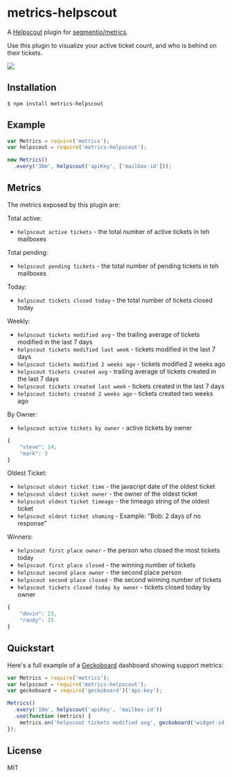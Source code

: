 
# metrics-helpscout

A [Helpscout](https://www.helpscout.net/) plugin for [segmentio/metrics](https://github.com/segmentio/metrics).

Use this plugin to visualize your active ticket count, and who is behind on their tickets.

![](https://f.cloud.github.com/assets/658544/2361183/33c4df78-a62e-11e3-9921-6591e787e43e.png)

## Installation

    $ npm install metrics-helpscout 

## Example

```js
var Metrics = require('metrics');
var helpscout = require('metrics-helpscout');

new Metrics()
  .every('30m', helpscout('apiKey', ['mailbox-id']));
```

## Metrics

The metrics exposed by this plugin are:

Total active:
- `helpscout active tickets` - the total number of active tickets in teh mailboxes

Total pending:
- `helpscout pending tickets` - the total number of pending tickets in teh mailboxes

Today:
- `helpscout tickets closed today` - the total number of tickets closed today

Weekly:
- `helpscout tickets modified avg` - the trailing average of tickets modified in the last 7 days
- `helpscout tickets modified last week` - tickets modified in the last 7 days
- `helpscout tickets modified 2 weeks ago` - tickets modified 2 weeks ago
- `helpscout tickets created avg` - trailing average of tickets created in the last 7 days
- `helpscout tickets created last week` - tickets created in the last 7 days
- `helpscout tickets created 2 weeks ago` - tickets created two weeks ago

By Owner:
- `helpscout active tickets by owner` - active tickets by owner

```js
{
    "steve": 14,
    "mark": 3
}
```

Oldest Ticket:
- `helpscout oldest ticket time` - the javacript date of the oldest ticket
- `helpscout oldest ticket owner` - the owner of the oldest ticket
- `helpscout oldest ticket timeago` - the timeago string of the oldest ticket
- `helpscout oldest ticket shaming` - Example: "Bob: 2 days of no response"

Winners:
- `helpscout first place owner` - the person who closed the most tickets today
- `helpscout first place closed` - the winning number of tickets
- `helpscout second place owner` - the second place person
- `helpscout second place closed` - the second winning number of tickets
- `helpscout tickets closed today by owner` - tickets closed today by owner

```js
{
    "devin": 23,
    "randy": 15
}
```

## Quickstart

Here's a full example of a [Geckoboard](https://github.com/segmentio/geckoboard) dashboard showing support metrics:

```js
var Metrics = require('metrics');
var helpscout = require('metrics-helpscout');
var geckoboard = require('geckoboard')('api-key');

Metrics()
  .every('10m', helpscout('apiKey', 'mailbox-id'))
  .use(function (metrics) {
    metrics.on('helpscout tickets modified avg', geckoboard('widget-id').number);
});
```

## License

MIT